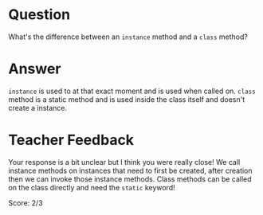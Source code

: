 # Question
What's the difference between an `instance` method and a `class` method?

# Answer
`instance` is used to at that exact moment and is used when called on.
`class` method is a static method and is used inside the class itself and doesn't create a instance.

# Teacher Feedback

Your response is a bit unclear but I think you were really close! We call instance methods on instances that need to first be created, after creation then we can invoke those instance methods. Class methods can be called on the class directly and need the `static` keyword!

Score: 2/3